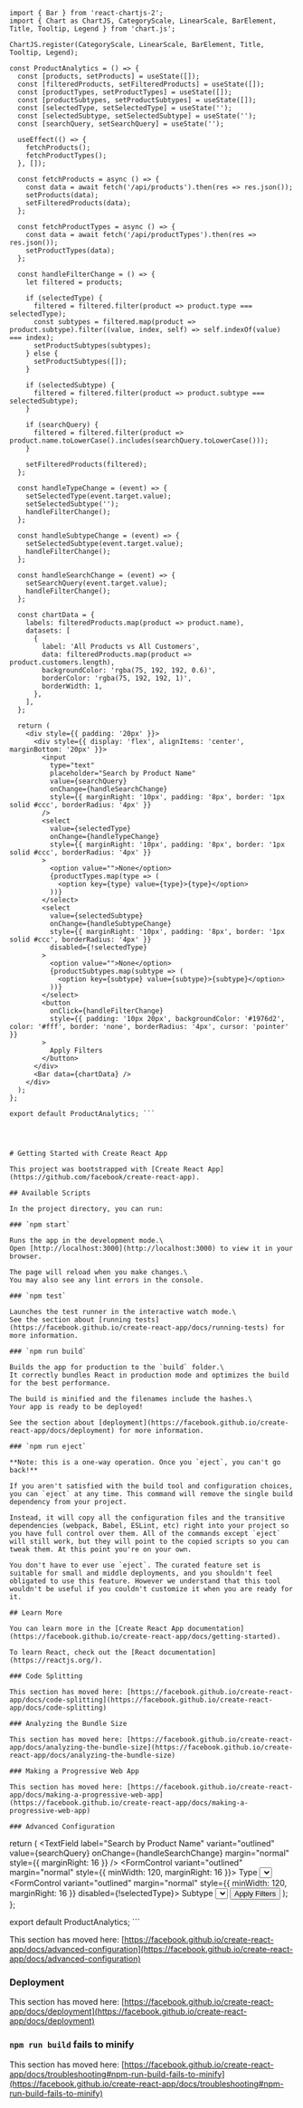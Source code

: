 ```import React, { useState, useEffect } from 'react';
import { Bar } from 'react-chartjs-2';
import { Chart as ChartJS, CategoryScale, LinearScale, BarElement, Title, Tooltip, Legend } from 'chart.js';

ChartJS.register(CategoryScale, LinearScale, BarElement, Title, Tooltip, Legend);

const ProductAnalytics = () => {
  const [products, setProducts] = useState([]);
  const [filteredProducts, setFilteredProducts] = useState([]);
  const [productTypes, setProductTypes] = useState([]);
  const [productSubtypes, setProductSubtypes] = useState([]);
  const [selectedType, setSelectedType] = useState('');
  const [selectedSubtype, setSelectedSubtype] = useState('');
  const [searchQuery, setSearchQuery] = useState('');

  useEffect(() => {
    fetchProducts();
    fetchProductTypes();
  }, []);

  const fetchProducts = async () => {
    const data = await fetch('/api/products').then(res => res.json());
    setProducts(data);
    setFilteredProducts(data);
  };

  const fetchProductTypes = async () => {
    const data = await fetch('/api/productTypes').then(res => res.json());
    setProductTypes(data);
  };

  const handleFilterChange = () => {
    let filtered = products;

    if (selectedType) {
      filtered = filtered.filter(product => product.type === selectedType);
      const subtypes = filtered.map(product => product.subtype).filter((value, index, self) => self.indexOf(value) === index);
      setProductSubtypes(subtypes);
    } else {
      setProductSubtypes([]);
    }

    if (selectedSubtype) {
      filtered = filtered.filter(product => product.subtype === selectedSubtype);
    }

    if (searchQuery) {
      filtered = filtered.filter(product => product.name.toLowerCase().includes(searchQuery.toLowerCase()));
    }

    setFilteredProducts(filtered);
  };

  const handleTypeChange = (event) => {
    setSelectedType(event.target.value);
    setSelectedSubtype('');
    handleFilterChange();
  };

  const handleSubtypeChange = (event) => {
    setSelectedSubtype(event.target.value);
    handleFilterChange();
  };

  const handleSearchChange = (event) => {
    setSearchQuery(event.target.value);
    handleFilterChange();
  };

  const chartData = {
    labels: filteredProducts.map(product => product.name),
    datasets: [
      {
        label: 'All Products vs All Customers',
        data: filteredProducts.map(product => product.customers.length),
        backgroundColor: 'rgba(75, 192, 192, 0.6)',
        borderColor: 'rgba(75, 192, 192, 1)',
        borderWidth: 1,
      },
    ],
  };

  return (
    <div style={{ padding: '20px' }}>
      <div style={{ display: 'flex', alignItems: 'center', marginBottom: '20px' }}>
        <input
          type="text"
          placeholder="Search by Product Name"
          value={searchQuery}
          onChange={handleSearchChange}
          style={{ marginRight: '10px', padding: '8px', border: '1px solid #ccc', borderRadius: '4px' }}
        />
        <select
          value={selectedType}
          onChange={handleTypeChange}
          style={{ marginRight: '10px', padding: '8px', border: '1px solid #ccc', borderRadius: '4px' }}
        >
          <option value="">None</option>
          {productTypes.map(type => (
            <option key={type} value={type}>{type}</option>
          ))}
        </select>
        <select
          value={selectedSubtype}
          onChange={handleSubtypeChange}
          style={{ marginRight: '10px', padding: '8px', border: '1px solid #ccc', borderRadius: '4px' }}
          disabled={!selectedType}
        >
          <option value="">None</option>
          {productSubtypes.map(subtype => (
            <option key={subtype} value={subtype}>{subtype}</option>
          ))}
        </select>
        <button
          onClick={handleFilterChange}
          style={{ padding: '10px 20px', backgroundColor: '#1976d2', color: '#fff', border: 'none', borderRadius: '4px', cursor: 'pointer' }}
        >
          Apply Filters
        </button>
      </div>
      <Bar data={chartData} />
    </div>
  );
};

export default ProductAnalytics; ```




# Getting Started with Create React App

This project was bootstrapped with [Create React App](https://github.com/facebook/create-react-app).

## Available Scripts

In the project directory, you can run:

### `npm start`

Runs the app in the development mode.\
Open [http://localhost:3000](http://localhost:3000) to view it in your browser.

The page will reload when you make changes.\
You may also see any lint errors in the console.

### `npm test`

Launches the test runner in the interactive watch mode.\
See the section about [running tests](https://facebook.github.io/create-react-app/docs/running-tests) for more information.

### `npm run build`

Builds the app for production to the `build` folder.\
It correctly bundles React in production mode and optimizes the build for the best performance.

The build is minified and the filenames include the hashes.\
Your app is ready to be deployed!

See the section about [deployment](https://facebook.github.io/create-react-app/docs/deployment) for more information.

### `npm run eject`

**Note: this is a one-way operation. Once you `eject`, you can't go back!**

If you aren't satisfied with the build tool and configuration choices, you can `eject` at any time. This command will remove the single build dependency from your project.

Instead, it will copy all the configuration files and the transitive dependencies (webpack, Babel, ESLint, etc) right into your project so you have full control over them. All of the commands except `eject` will still work, but they will point to the copied scripts so you can tweak them. At this point you're on your own.

You don't have to ever use `eject`. The curated feature set is suitable for small and middle deployments, and you shouldn't feel obligated to use this feature. However we understand that this tool wouldn't be useful if you couldn't customize it when you are ready for it.

## Learn More

You can learn more in the [Create React App documentation](https://facebook.github.io/create-react-app/docs/getting-started).

To learn React, check out the [React documentation](https://reactjs.org/).

### Code Splitting

This section has moved here: [https://facebook.github.io/create-react-app/docs/code-splitting](https://facebook.github.io/create-react-app/docs/code-splitting)

### Analyzing the Bundle Size

This section has moved here: [https://facebook.github.io/create-react-app/docs/analyzing-the-bundle-size](https://facebook.github.io/create-react-app/docs/analyzing-the-bundle-size)

### Making a Progressive Web App

This section has moved here: [https://facebook.github.io/create-react-app/docs/making-a-progressive-web-app](https://facebook.github.io/create-react-app/docs/making-a-progressive-web-app)

### Advanced Configuration

```
return (
    <Box padding={4}>
      <Box display="flex" alignItems="center" marginBottom={4}>
        <TextField
          label="Search by Product Name"
          variant="outlined"
          value={searchQuery}
          onChange={handleSearchChange}
          margin="normal"
          style={{ marginRight: 16 }}
        />
        <FormControl variant="outlined" margin="normal" style={{ minWidth: 120, marginRight: 16 }}>
          <InputLabel>Type</InputLabel>
          <Select
            value={selectedType}
            onChange={handleTypeChange}
            label="Type"
          >
            <MenuItem value=""><em>None</em></MenuItem>
            {productTypes.map(type => (
              <MenuItem key={type} value={type}>{type}</MenuItem>
            ))}
          </Select>
        </FormControl>
        <FormControl variant="outlined" margin="normal" style={{ minWidth: 120, marginRight: 16 }} disabled={!selectedType}>
          <InputLabel>Subtype</InputLabel>
          <Select
            value={selectedSubtype}
            onChange={handleSubtypeChange}
            label="Subtype"
          >
            <MenuItem value=""><em>None</em></MenuItem>
            {productSubtypes.map(subtype => (
              <MenuItem key={subtype} value={subtype}>{subtype}</MenuItem>
            ))}
          </Select>
        </FormControl>
        <Button variant="contained" color="primary" onClick={handleFilterChange}>
          Apply Filters
        </Button>
      </Box>
      <Bar data={chartData} />
    </Box>
  );
};

export default ProductAnalytics; ```




This section has moved here: [https://facebook.github.io/create-react-app/docs/advanced-configuration](https://facebook.github.io/create-react-app/docs/advanced-configuration)

### Deployment

This section has moved here: [https://facebook.github.io/create-react-app/docs/deployment](https://facebook.github.io/create-react-app/docs/deployment)

### `npm run build` fails to minify

This section has moved here: [https://facebook.github.io/create-react-app/docs/troubleshooting#npm-run-build-fails-to-minify](https://facebook.github.io/create-react-app/docs/troubleshooting#npm-run-build-fails-to-minify)
